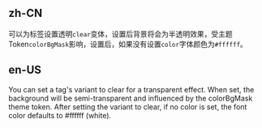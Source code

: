 ## zh-CN

可以为标签设置透明`clear`变体，设置后背景将会为半透明效果，受主题Token`colorBgMask`影响，设置后，如果没有设置`color`字体颜色为`#ffffff`。

## en-US

You can set a tag's variant to clear for a transparent effect. When set, the background will be semi-transparent and influenced by the colorBgMask theme token. After setting the variant to clear, if no color is set, the font color defaults to #ffffff (white).
